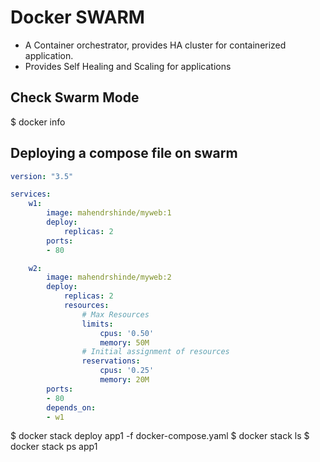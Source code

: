 # Docker SWARM

* A Container orchestrator, provides HA cluster for containerized application.
* Provides Self Healing and Scaling for applications


## Check Swarm Mode

$ docker info

## Deploying a compose file on swarm

```yaml
version: "3.5"

services:
    w1:
        image: mahendrshinde/myweb:1
        deploy:
            replicas: 2
        ports: 
        - 80

    w2:
        image: mahendrshinde/myweb:2
        deploy:
            replicas: 2
            resources:
                # Max Resources
                limits:
                    cpus: '0.50'
                    memory: 50M
                # Initial assignment of resources
                reservations:
                    cpus: '0.25'
                    memory: 20M
        ports: 
        - 80
        depends_on: 
        - w1
```

$ docker stack deploy app1 -f docker-compose.yaml
$ docker stack ls
$ docker stack ps app1